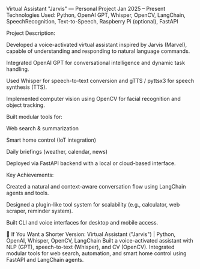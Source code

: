 Virtual Assistant "Jarvis" — Personal Project
Jan 2025 – Present
Technologies Used: Python, OpenAI GPT, Whisper, OpenCV, LangChain, SpeechRecognition, Text-to-Speech, Raspberry Pi (optional), FastAPI

Project Description:

Developed a voice-activated virtual assistant inspired by Jarvis (Marvel), capable of understanding and responding to natural language commands.

Integrated OpenAI GPT for conversational intelligence and dynamic task handling.

Used Whisper for speech-to-text conversion and gTTS / pyttsx3 for speech synthesis (TTS).

Implemented computer vision using OpenCV for facial recognition and object tracking.

Built modular tools for:

Web search & summarization

Smart home control (IoT integration)

Daily briefings (weather, calendar, news)

Deployed via FastAPI backend with a local or cloud-based interface.

Key Achievements:

Created a natural and context-aware conversation flow using LangChain agents and tools.

Designed a plugin-like tool system for scalability (e.g., calculator, web scraper, reminder system).

Built CLI and voice interfaces for desktop and mobile access.

📝 If You Want a Shorter Version:
Virtual Assistant ("Jarvis") | Python, OpenAI, Whisper, OpenCV, LangChain
Built a voice-activated assistant with NLP (GPT), speech-to-text (Whisper), and CV (OpenCV). Integrated modular tools for web search, automation, and smart home control using FastAPI and LangChain agents.

